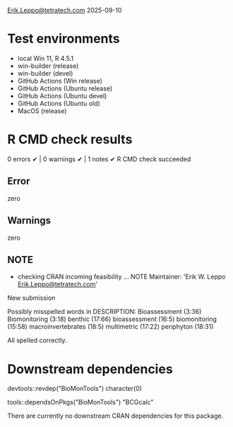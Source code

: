 Erik.Leppo@tetratech.com
2025-09-10

# Test environments
* local Win 11, R 4.5.1
* win-builder (release)
* win-builder (devel)
* GitHub Actions (Win release)
* GitHub Actions (Ubuntu release)
* GitHub Actions (Ubuntu devel)
* GitHub Actions (Ubuntu old)
* MacOS (release)

# R CMD check results

0 errors ✔ | 0 warnings ✔ | 1 notes ✔
R CMD check succeeded

## Error
zero

## Warnings
zero

## NOTE

* checking CRAN incoming feasibility ... NOTE
Maintainer: 'Erik W. Leppo <Erik.Leppo@tetratech.com>'

New submission

Possibly misspelled words in DESCRIPTION:
  Bioassessment (3:36)
  Biomonitoring (3:18)
  benthic (17:66)
  bioassessment (16:5)
  biomonitoring (15:58)
  macroinvertebrates (18:5)
  multimetric (17:22)
  periphyton (18:31)
  
All spelled correctly.

# Downstream dependencies

devtools::revdep("BioMonTools")
character(0)

tools::dependsOnPkgs("BioMonTools")
"BCGcalc"

There are currently no downstream CRAN dependencies for this package.
